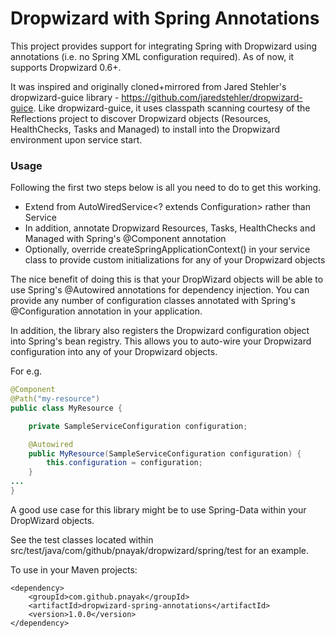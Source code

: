 Dropwizard with Spring Annotations
==================================

This project provides support for integrating Spring with Dropwizard using annotations (i.e. no Spring XML configuration required). As of now, it supports Dropwizard 0.6+.

It was inspired and originally cloned+mirrored from Jared Stehler's dropwizard-guice library - https://github.com/jaredstehler/dropwizard-guice. Like dropwizard-guice, it uses classpath scanning courtesy of the Reflections project to discover Dropwizard objects (Resources, HealthChecks, Tasks and Managed) to install into the Dropwizard environment upon service start.

### Usage

Following the first two steps below is all you need to do to get this working.

* Extend from AutoWiredService<? extends Configuration> rather than Service  
* In addition, annotate Dropwizard Resources, Tasks, HealthChecks and Managed with Spring's @Component annotation
* Optionally, override createSpringApplicationContext() in your service class to provide custom initializations for any of your Dropwizard objects 

The nice benefit of doing this is that your DropWizard objects will be able to use Spring's @Autowired annotations for dependency injection.  You can provide any number of configuration classes annotated with Spring's @Configuration annotation in your application.  

In addition, the library also registers the Dropwizard configuration object into Spring's bean registry.  This allows you to auto-wire your Dropwizard configuration into any of your Dropwizard objects.  

For e.g.
```java
@Component
@Path("my-resource")
public class MyResource {

    private SampleServiceConfiguration configuration;

    @Autowired
    public MyResource(SampleServiceConfiguration configuration) {
        this.configuration = configuration;
    }
...
}
```
A good use case for this library might be to use Spring-Data within your DropWizard objects.

See the test classes located within src/test/java/com/github/pnayak/dropwizard/spring/test for an example.

To use in your Maven projects:

    <dependency>
        <groupId>com.github.pnayak</groupId>
        <artifactId>dropwizard-spring-annotations</artifactId>
        <version>1.0.0</version>
    </dependency>
    
